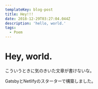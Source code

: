 ```yaml
---
templateKey: blog-post
title: Hey!!!
date: 2018-12-29T03:27:04.044Z
description: 'hello, world.'
tags:
  - Poem
---
```

# Hey, world.

こういうときに気のきいた文章が書けないな。

GatsbyとNetlifyのスターターで構築しました。
